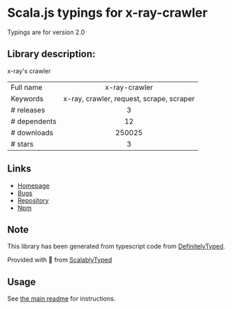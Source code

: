 
# Scala.js typings for x-ray-crawler

Typings are for version 2.0

## Library description:
x-ray's crawler

|                    |                 |
| ------------------ | :-------------: |
| Full name          | x-ray-crawler |
| Keywords           | x-ray, crawler, request, scrape, scraper |
| # releases         | 3 |
| # dependents       | 12 |
| # downloads        | 250025 |
| # stars            | 3 |

## Links
- [Homepage](https://github.com/lapwinglabs/x-ray-crawler#readme)
- [Bugs](https://github.com/lapwinglabs/x-ray-crawler/issues)
- [Repository](https://github.com/lapwinglabs/x-ray-crawler)
- [Npm](https://www.npmjs.com/package/x-ray-crawler)
    


## Note
This library has been generated from typescript code from [DefinitelyTyped](https://definitelytyped.org).

Provided with :purple_heart: from [ScalablyTyped](https://github.com/oyvindberg/ScalablyTyped)

## Usage
See [the main readme](../../readme.md) for instructions.



